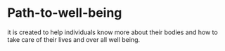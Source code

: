 # Path-to-well-being
it is created to help individuals know more about their bodies and how to take care of their lives and over all well being.
